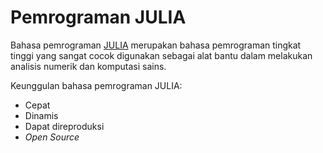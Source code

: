 # Pemrograman JULIA

Bahasa pemrograman [JULIA](https://julialang.org/) merupakan bahasa pemrograman tingkat tinggi yang sangat cocok digunakan sebagai alat bantu dalam melakukan analisis numerik dan komputasi sains.

Keunggulan bahasa pemrograman JULIA:

* Cepat
* Dinamis
* Dapat direproduksi
* *Open Source*
